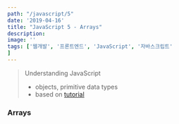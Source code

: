 ```yaml
---
path: "/javascript/5"
date: '2019-04-16'
title: "JavaScript 5 - Arrays"
description: 
image: ''
tags: ['웹개발', '프론트엔드', 'JavaScript', '자바스크립트'
]
---
```

> Understanding JavaScript
> - objects, primitive data types
> - based on [tutorial](http://javascript.info/)

### Arrays